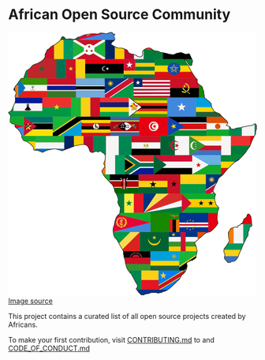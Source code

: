 <!-- Image by <a href="https://pixabay.com/users/openclipart-vectors-30363/?utm_source=link-attribution&utm_medium=referral&utm_campaign=image&utm_content=161697">OpenClipart-Vectors</a> from <a href="https://pixabay.com//?utm_source=link-attribution&utm_medium=referral&utm_campaign=image&utm_content=161697">Pixabay</a>

Image by OpenClipart-Vectors from Pixabay -->

# African Open Source Community

![African map with country flags](assets/Images/African-map-with-flags.png)
[Image source](https://pixabay.com/users/openclipart-vectors-30363/?utm_source=link-attribution&utm_medium=referral&utm_campaign=image&utm_content=161697)

This project contains a curated list of all open source projects created by Africans.

To make your first contribution, visit [CONTRIBUTING.md](https://github.com/DrVickie8/African-Open-Source-Community/blob/main/CONTRIBUTING.md) to and [CODE_OF_CONDUCT.md](https://github.com/DrVickie8/African-Open-Source-Community/blob/main/CODE_OF_CONDUCT.md)
